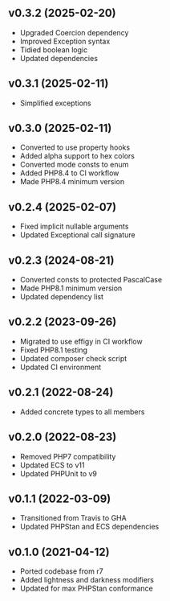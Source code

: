## v0.3.2 (2025-02-20)
* Upgraded Coercion dependency
* Improved Exception syntax
* Tidied boolean logic
* Updated dependencies

## v0.3.1 (2025-02-11)
* Simplified exceptions

## v0.3.0 (2025-02-11)
* Converted to use property hooks
* Added alpha support to hex colors
* Converted mode consts to enum
* Added PHP8.4 to CI workflow
* Made PHP8.4 minimum version

## v0.2.4 (2025-02-07)
* Fixed implicit nullable arguments
* Updated Exceptional call signature

## v0.2.3 (2024-08-21)
* Converted consts to protected PascalCase
* Made PHP8.1 minimum version
* Updated dependency list

## v0.2.2 (2023-09-26)
* Migrated to use effigy in CI workflow
* Fixed PHP8.1 testing
* Updated composer check script
* Updated CI environment

## v0.2.1 (2022-08-24)
* Added concrete types to all members

## v0.2.0 (2022-08-23)
* Removed PHP7 compatibility
* Updated ECS to v11
* Updated PHPUnit to v9

## v0.1.1 (2022-03-09)
* Transitioned from Travis to GHA
* Updated PHPStan and ECS dependencies

## v0.1.0 (2021-04-12)
* Ported codebase from r7
* Added lightness and darkness modifiers
* Updated for max PHPStan conformance
